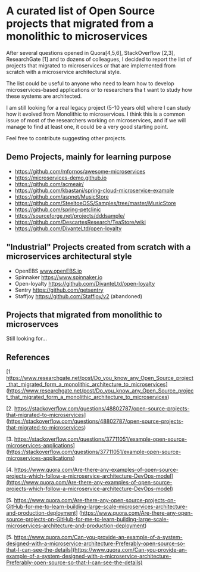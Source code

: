 #  A curated list of Open Source projects that migrated from a monolithic to microservices

After several questions opened in Quora[4,5,6], StackOverflow [2,3], ResearchGate [1] and to dozens of colleagues, I decided to report the list of projects that migrated to microservices or that are implemented from scratch with a microservice architectural style. 

The list could be useful to anyone who need to learn how to develop microservices-based applications or to researchers tha  t want to study how these systems are architected. 


I am still  looking for a real legacy project (5-10 years old) where I can study how it evolved from Monolithic to microservices. I think this is a common issue of most of the researchers working on microservices, and if we will manage to find at least one, it could be a very good starting point.

Feel free to contribute suggesting other projects. 


## Demo  Projects, mainly for learning purpose 
* https://github.com/mfornos/awesome-microservices
* https://microservices-demo.github.io
* https://github.com/acmeair/
* https://github.com/kbastani/spring-cloud-microservice-example
* https://github.com/aspnet/MusicStore
* https://github.com/SteeltoeOSS/Samples/tree/master/MusicStore
* https://github.com/spring-petclinic
* https://sourceforge.net/projects/dddsample/
* https://github.com/DescartesResearch/TeaStore/wiki
* https://github.com/DivanteLtd/open-loyalty

## "Industrial" Projects created from scratch with a microservices architectural style
* OpenEBS www.openEBS.io
* Spinnaker https://www.spinnaker.io
* Open-loyalty https://github.com/DivanteLtd/open-loyalty
* Sentry https://github.com/getsentry
* Staffjoy https://github.com/Staffjoy/v2 (abandoned)

## Projects that migrated from monolithic to microservces 

Still looking for... 


## References
[1. https://www.researchgate.net/post/Do_you_know_any_Open_Source_project_that_migrated_form_a_monolithic_architecture_to_microservices] (https://www.researchgate.net/post/Do_you_know_any_Open_Source_project_that_migrated_form_a_monolithic_architecture_to_microservices)

[2. https://stackoverflow.com/questions/48802787/open-source-projects-that-migrated-to-microservices] (https://stackoverflow.com/questions/48802787/open-source-projects-that-migrated-to-microservices)

[3. https://stackoverflow.com/questions/37711051/example-open-source-microservices-applications] (https://stackoverflow.com/questions/37711051/example-open-source-microservices-applications)

[4. https://www.quora.com/Are-there-any-examples-of-open-source-projects-which-follow-a-microservice-architecture-DevOps-model](https://www.quora.com/Are-there-any-examples-of-open-source-projects-which-follow-a-microservice-architecture-DevOps-model)

[5. https://www.quora.com/Are-there-any-open-source-projects-on-GitHub-for-me-to-learn-building-large-scale-microservices-architecture-and-production-deployment] (https://www.quora.com/Are-there-any-open-source-projects-on-GitHub-for-me-to-learn-building-large-scale-microservices-architecture-and-production-deployment)

[5. https://www.quora.com/Can-you-provide-an-example-of-a-system-designed-with-a-microservice-architecture-Preferably-open-source-so-that-I-can-see-the-details](https://www.quora.com/Can-you-provide-an-example-of-a-system-designed-with-a-microservice-architecture-Preferably-open-source-so-that-I-can-see-the-details)



